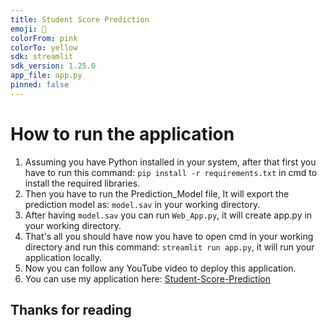 ```yaml
---
title: Student Score Prediction
emoji: 💯
colorFrom: pink
colorTo: yellow
sdk: streamlit
sdk_version: 1.25.0
app_file: app.py
pinned: false
---
```


# How to run the application

1. Assuming you have Python installed in your system, after that first you have to run this command: ```pip install -r requirements.txt``` in cmd to install the required libraries.
2. Then you have to run the Prediction_Model file, It will export the prediction model as: ```model.sav```  in your working directory.
3. After having ```model.sav``` you can run ```Web_App.py```, it will create app.py in your working directory.
4. That's all you should have now you have to open cmd in your working directory and run this command: ```streamlit run app.py```, it will run your application locally.
5. Now you can follow any YouTube video to deploy this application.
6. You can use my application here: [Student-Score-Prediction](https://huggingface.co/spaces/AhmadHashim/Student-Score-Prediction) 

## Thanks for reading
